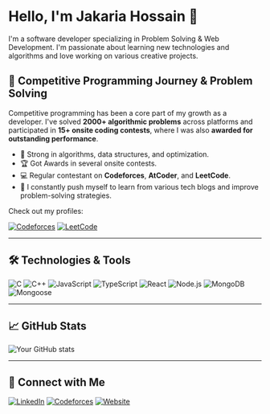 # Hello, I'm Jakaria Hossain 👋

I'm a software developer specializing in Problem Solving & Web Development. I'm passionate about learning new technologies and algorithms and love working on various creative projects.

## 🚀 Competitive Programming Journey & Problem Solving

Competitive programming has been a core part of my growth as a developer. I've solved **2000+ algorithmic problems** across platforms and participated in **15+ onsite coding contests**, where I was also **awarded for outstanding performance**.

- 🧠 Strong in algorithms, data structures, and optimization.
- 🏆 Got Awards in several onsite contests.
- 💻 Regular contestant on **Codeforces**, **AtCoder**, and **LeetCode**.
- 🔄 I constantly push myself to learn from various tech blogs and improve problem-solving strategies.

Check out my profiles:

[![Codeforces](https://img.shields.io/badge/-Codeforces-1F8ACB?style=flat&logo=codeforces&logoColor=white&labelColor=1F8ACB)](https://codeforces.com/profile/ahmed_jaki)
[![LeetCode](https://img.shields.io/badge/-LeetCode-FFA116?style=flat&logo=leetcode&logoColor=white)](https://leetcode.com/u/jakaria_jaki/) <!-- Replace with actual link -->

---

## 🛠️ Technologies & Tools

![C](https://img.shields.io/badge/-C-A8B9CC?style=flat&logo=c&logoColor=white)
![C++](https://img.shields.io/badge/-C++-00599C?style=flat&logo=c%2B%2B&logoColor=white)
![JavaScript](https://img.shields.io/badge/-JavaScript-F7DF1E?style=flat&logo=javascript&logoColor=black)
![TypeScript](https://img.shields.io/badge/-TypeScript-3178C6?style=flat&logo=typescript&logoColor=white)
![React](https://img.shields.io/badge/-React-61DAFB?style=flat&logo=react&logoColor=black)
![Node.js](https://img.shields.io/badge/-Node.js-339933?style=flat&logo=node.js&logoColor=white)
![MongoDB](https://img.shields.io/badge/-MongoDB-4EA94B?style=flat&logo=mongodb&logoColor=white)
![Mongoose](https://img.shields.io/badge/-Mongoose-880000?style=flat&logo=mongoose&logoColor=white)

---

## 📈 GitHub Stats

![Your GitHub stats](https://github-readme-stats.vercel.app/api?username=jaki-pro&show_icons=true&theme=radical)

---

## 🔗 Connect with Me

[![LinkedIn](https://img.shields.io/badge/-LinkedIn-0077B5?style=flat&logo=LinkedIn&logoColor=white)](https://www.linkedin.com/in/jakariahossain23/)
[![Codeforces](https://img.shields.io/badge/-Codeforces-1F8ACB?style=flat&logo=codeforces&logoColor=white&labelColor=1F8ACB)](https://codeforces.com/profile/ahmed_jaki)
[![Website](https://img.shields.io/badge/-Facebook-1877F2?style=flat&logo=facebook&logoColor=white)](https://www.facebook.com/jaki2523)
